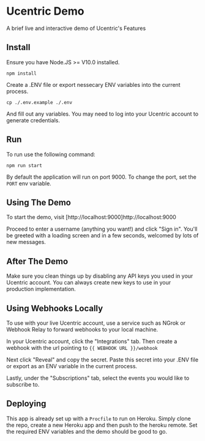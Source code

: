 # Ucentric Demo

A brief live and interactive demo of Ucentric's Features

## Install

Ensure you have Node.JS >= V10.0 installed.

```
npm install
```

Create a .ENV file or export nessecary ENV variables into the current process.

```
cp ./.env.example ./.env
```

And fill out any variables. You may need to log into your Ucentric account to generate credentials.

## Run

To run use the following command:

```
npm run start
```

By default the application will run on port 9000. To change the port, set the `PORT` env variable. 

## Using The Demo

To start the demo, visit [http://localhost:9000]http://localhost:9000

Proceed to enter a username (anything you want!) and click "Sign in". You'll be greeted with a loading screen and in a few seconds, welcomed by lots of new messages.

## After The Demo

Make sure you clean things up by disabling any API keys you used in your Ucentric account. You can always create new keys to use in your production implementation.

## Using Webhooks Locally

To use with your live Ucentric account, use a service such as NGrok or Webhook Relay to forward webhooks to your local machine.

In your Ucentric account, click the "Integrations" tab. Then create a webhook with the url pointing to `{{ WEBHOOK URL }}/webhook`

Next click "Reveal" and copy the secret. Paste this secret into your .ENV file or export as an ENV variable in the current process.

Lastly, under the "Subscriptions" tab, select the events you would like to subscribe to.

## Deploying

This app is already set up with a `Procfile` to run on Heroku. Simply clone the repo, create a new Heroku app and then push to the heroku remote. Set the required ENV variables and the demo should be good to go.
